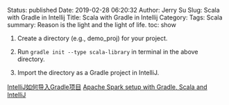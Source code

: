 Status: published
Date: 2019-02-28 06:20:32
Author: Jerry Su
Slug: Scala with Gradle in Intellij
Title: Scala with Gradle in Intellij
Category: 
Tags: Scala
summary: Reason is the light and the light of life.
toc: show

1. Create a directory (e.g., demo_proj) for your project.

2. Run `gradle init --type scala-library` in terminal in the above directory.

3. Import the directory as a Gradle project in IntelliJ.

[IntelliJ如何导入Gradle项目](https://blog.csdn.net/wangdong5678999/article/details/70255451)
[Apache Spark setup with Gradle, Scala and IntelliJ](https://medium.com/@faizanahemad/apache-spark-setup-with-gradle-scala-and-intellij-2eeb9f30c02a)
